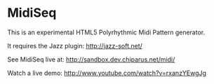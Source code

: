 MidiSeq
=======

This is an experimental HTML5 Polyrhythmic Midi Pattern generator.

It requires the Jazz plugin: http://jazz-soft.net/

See MidiSeq live at: http://sandbox.dev.chiparus.net/midi/

Watch a live demo: http://www.youtube.com/watch?v=rxanzYEwgJg

